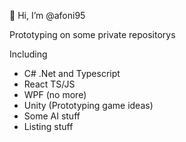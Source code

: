 👋 Hi, I’m @afoni95

Prototyping on some private repositorys 

Including

- C# .Net and Typescript
- React TS/JS
- WPF (no more)
- Unity (Prototyping game ideas)
- Some AI stuff
- Listing stuff


<!---
afoni95/afoni95 is a ✨ special ✨ repository because its `README.md` (this file) appears on your GitHub profile.
You can click the Preview link to take a look at your changes.
--->

